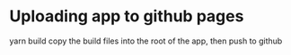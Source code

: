 # Uploading app to github pages

yarn build
copy the build files into the root of the app, then push to github

